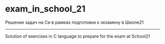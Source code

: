 # exam_in_school_21

Решение задач на Си в рамках подготовки к экзамену в Школе21

_______________________________

Solution of exercises in C language to prepare for the exam at School21
